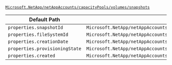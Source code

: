 [`Microsoft.NetApp/netAppAccounts/capacityPools/volumes/snapshots`](https://docs.microsoft.com/en-us/azure/templates/microsoft.netapp/netappaccounts/capacitypools/volumes/snapshots)

| Default Path | Alias |
|---|---|
| `properties.snapshotId` | `Microsoft.NetApp/netAppAccounts/capacityPools/volumes/snapshots/snapshotId` |
| `properties.fileSystemId` | `Microsoft.NetApp/netAppAccounts/capacityPools/volumes/snapshots/fileSystemId` |
| `properties.creationDate` | `Microsoft.NetApp/netAppAccounts/capacityPools/volumes/snapshots/creationDate` |
| `properties.provisioningState` | `Microsoft.NetApp/netAppAccounts/capacityPools/volumes/snapshots/provisioningState` |
| `properties.created` | `Microsoft.NetApp/netAppAccounts/capacityPools/volumes/snapshots/created` |

